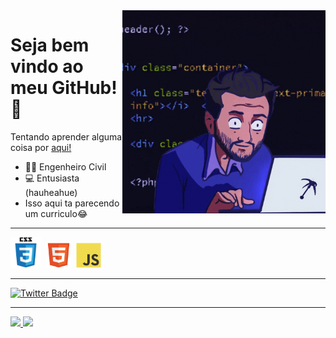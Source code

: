 <img src = "dev__img.gif" width = "325px" align = "right">

# Seja bem vindo ao meu GitHub!🙌
Tentando aprender alguma coisa por [aqui!](https://github.com/thalesrz)

- 🧑‍🔬 Engenheiro Civil
- 💻 Entusiasta (hauheahue)
- Isso aqui ta parecendo um curriculo😂

---

<div>
<img src ="https://github.com/devicons/devicon/blob/master/icons/css3/css3-original-wordmark.svg" title="CSS" alt="CSS" width="49" height="49"/>&nbsp;
<img src="https://github.com/devicons/devicon/blob/master/icons/html5/html5-original.svg" title="HTML5" alt="HTML" width="40" height="40"/>&nbsp;
<img src="https://github.com/devicons/devicon/blob/master/icons/javascript/javascript-original.svg" title="JavaScript" alt="JavaScript" width="40" height="40"/>&nbsp;
</div>

---

<div id="badges">
<a href = "https://github.com/thalesrz">
<img src="https://img.shields.io/twitter/follow/thalesousa?style=social" alt="Twitter Badge"/>

---
<div align = "left">
<img height = "200em" src="https://github-readme-stats.vercel.app/api/top-langs/?username=thalesrz&show_icons=true&theme=nightowl&count_private=true"/>
<img height = "200em" src="https://github-readme-stats.vercel.app/api?username=thalesrz&show_icons=true&show_icons=true&theme=nightowl&count_private=true"/>
</div>
